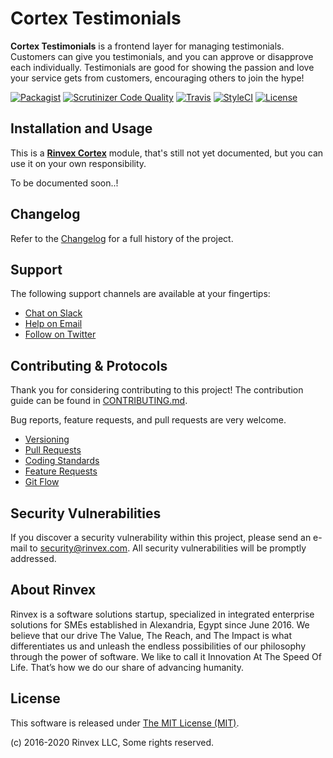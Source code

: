 # Cortex Testimonials

**Cortex Testimonials** is a frontend layer for managing testimonials. Customers can give you testimonials, and you can approve or disapprove each individually. Testimonials are good for showing the passion and love your service gets from customers, encouraging others to join the hype!

[![Packagist](https://img.shields.io/packagist/v/cortex/testimonials.svg?label=Packagist&style=flat-square)](https://packagist.org/packages/cortex/testimonials)
[![Scrutinizer Code Quality](https://img.shields.io/scrutinizer/g/rinvex/cortex-testimonials.svg?label=Scrutinizer&style=flat-square)](https://scrutinizer-ci.com/g/rinvex/cortex-testimonials/)
[![Travis](https://img.shields.io/travis/rinvex/cortex-testimonials.svg?label=TravisCI&style=flat-square)](https://travis-ci.org/rinvex/cortex-testimonials)
[![StyleCI](https://styleci.io/repos/115035899/shield)](https://styleci.io/repos/115035899)
[![License](https://img.shields.io/packagist/l/cortex/testimonials.svg?label=License&style=flat-square)](https://github.com/rinvex/cortex-testimonials/blob/develop/LICENSE)


## Installation and Usage

This is a **[Rinvex Cortex](https://github.com/rinvex/cortex)** module, that's still not yet documented, but you can use it on your own responsibility.

To be documented soon..!


## Changelog

Refer to the [Changelog](CHANGELOG.md) for a full history of the project.


## Support

The following support channels are available at your fingertips:

- [Chat on Slack](https://bit.ly/rinvex-slack)
- [Help on Email](mailto:help@rinvex.com)
- [Follow on Twitter](https://twitter.com/rinvex)


## Contributing & Protocols

Thank you for considering contributing to this project! The contribution guide can be found in [CONTRIBUTING.md](CONTRIBUTING.md).

Bug reports, feature requests, and pull requests are very welcome.

- [Versioning](CONTRIBUTING.md#versioning)
- [Pull Requests](CONTRIBUTING.md#pull-requests)
- [Coding Standards](CONTRIBUTING.md#coding-standards)
- [Feature Requests](CONTRIBUTING.md#feature-requests)
- [Git Flow](CONTRIBUTING.md#git-flow)


## Security Vulnerabilities

If you discover a security vulnerability within this project, please send an e-mail to [security@rinvex.com](security@rinvex.com). All security vulnerabilities will be promptly addressed.


## About Rinvex

Rinvex is a software solutions startup, specialized in integrated enterprise solutions for SMEs established in Alexandria, Egypt since June 2016. We believe that our drive The Value, The Reach, and The Impact is what differentiates us and unleash the endless possibilities of our philosophy through the power of software. We like to call it Innovation At The Speed Of Life. That’s how we do our share of advancing humanity.


## License

This software is released under [The MIT License (MIT)](LICENSE).

(c) 2016-2020 Rinvex LLC, Some rights reserved.
